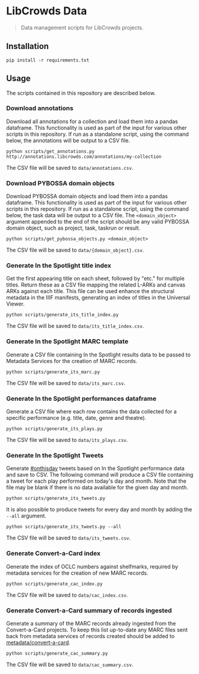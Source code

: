 # LibCrowds Data

> Data management scripts for LibCrowds projects.


## Installation

```
pip install -r requirements.txt
```


## Usage

The scripts contained in this repository are described below.


### Download annotations

Download all annotations for a collection and load them into a pandas
dataframe. This functionality is used as part of the input for various other
scripts in this repository. If run as a standalone script, using the command
below, the annotations will be output to a CSV file.

```
python scripts/get_annotations.py http://annotations.libcrowds.com/annotations/my-collection
```

The CSV file will be saved to `data/annotations.csv`.


### Download PYBOSSA domain objects

Download PYBOSSA domain objects and load them into a pandas dataframe. This
functionality is used as part of the input for various other scripts in this
repository. If run as a standalone script, using the command below, the task
data will be output to a CSV file. The `<domain_object>` argument appended to
the end of the script should be any valid PYBOSSA domain object, such as
project, task, taskrun or result.

```
python scripts/get_pybossa_objects.py <domain_object>
```

The CSV file will be saved to `data/{domain_object}.csv`.


### Generate In the Spotlight title index

Get the first appearing title on each sheet, followed by "etc." for
multiple titles. Return these as a CSV file mapping the related L-ARKs and
canvas ARKs against each title. This file can be used enhance the structural
metadata in the IIIF manifests, generating an index of titles in the Universal
Viewer.

```
python scripts/generate_its_title_index.py
```

The CSV file will be saved to `data/its_title_index.csv`.


### Generate In the Spotlight MARC template

Generate a CSV file containing In the Spotlight results data to be passed to
Metadata Services for the creation of MARC records.

```
python scripts/generate_its_marc.py
```

The CSV file will be saved to `data/its_marc.csv`.

### Generate In the Spotlight performances dataframe

Generate a CSV file where each row contains the data collected for a specific
performance (e.g. title, date, genre and theatre).

```
python scripts/generate_its_plays.py
```

The CSV file will be saved to `data/its_plays.csv`.

### Generate In the Spotlight Tweets

Generate [#onthisday](https://twitter.com/hashtag/onthisday) tweets based on
In the Spotlight performance data and save to CSV. The following command
will produce a CSV file containing a tweet for each play performed on today's
day and month. Note that the file may be blank if there is no data available
for the given day and month.

```
python scripts/generate_its_tweets.py
```

It is also possible to produce tweets for every day and month by adding the
`--all` argument.

```
python scripts/generate_its_tweets.py --all
```

The CSV file will be saved to `data/its_tweets.csv`.

### Generate Convert-a-Card index

Generate the index of OCLC numbers against shelfmarks, required by metadata
services for the creation of new MARC records.

```
python scripts/generate_cac_index.py
```

The CSV file will be saved to `data/cac_index.csv`.

### Generate Convert-a-Card summary of records ingested

Generate a summary of the MARC records already ingested from the Convert-a-Card
projects. To keep this list up-to-date any MARC files sent back from metadata
services of records created should be added to
[metadata/convert-a-card](metadata/convert-a-card).

```
python scripts/generate_cac_summary.py
```

The CSV file will be saved to `data/cac_summary.csv`.

